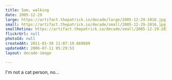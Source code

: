 ```yaml
---
title: Sam, walking
date: 2005-12-29
large: https://artifact.thepatrick.io/decade/large/2005-12-29-2016.jpg
small: https://artifact.thepatrick.io/decade/small/2005-12-29-2016.jpg
smallRetina: https://artifact.thepatrick.io/decade/small/2005-12-29-2016@2x.jpg
flickrUrl: null
photoId: null
createdAt: 2011-01-30 11:07:19.669689
updatedAt: 2006-07-11 05:29:53
layout: decade-image

---
```

I'm not a cat person, no...
